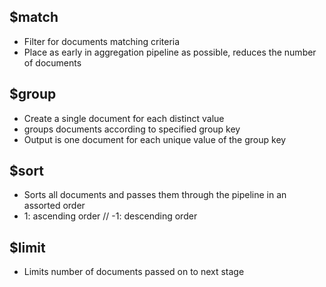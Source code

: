 ## $match

- Filter for documents matching criteria
- Place as early in aggregation pipeline as possible, reduces the number of
  documents

## $group

- Create a single document for each distinct value
- groups documents according to specified group key
- Output is one document for each unique value of the group key

## $sort

- Sorts all documents and passes them through the pipeline in an assorted order
- 1: ascending order // -1: descending order

## $limit

- Limits number of documents passed on to next stage
